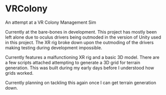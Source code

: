 # VRColony
An attempt at a VR Colony Management Sim

Currently at the bare-bones in development. This project has mostly been left alone due to oculus drivers being outmoded in the version of Unity used in this project. The XR rig broke down upon the outmoding of the drivers making testing during development impossible.

Currently features a malfunctioning XR rig and a basic 3D model. There are a few scripts attached attempting to generate a 3D grid for terrain generation. This was built during my early days before I understood how grids worked.

Currently planning on tackling this again once I can get terrain generation down.
